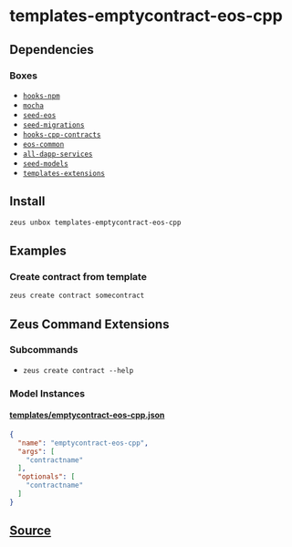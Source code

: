 
templates-emptycontract-eos-cpp
====================







## Dependencies
### Boxes
* [`hooks-npm`](hooks-npm.md)
* [`mocha`](mocha.md)
* [`seed-eos`](seed-eos.md)
* [`seed-migrations`](seed-migrations.md)
* [`hooks-cpp-contracts`](hooks-cpp-contracts.md)
* [`eos-common`](eos-common.md)
* [`all-dapp-services`](all-dapp-services.md)
* [`seed-models`](seed-models.md)
* [`templates-extensions`](templates-extensions.md)




## Install
```bash
zeus unbox templates-emptycontract-eos-cpp
```
## Examples
### Create contract from template 
```bash
zeus create contract somecontract
```

## Zeus Command Extensions

### Subcommands
* ```zeus create contract --help```




### Model Instances
#### [templates/emptycontract-eos-cpp.json](https://github.com/liquidapps-io/zeus-sdk/tree/master/boxes/groups/templates/templates-emptycontract-eos-cpp/models/templates/emptycontract-eos-cpp.json)
```json
{
  "name": "emptycontract-eos-cpp",
  "args": [
    "contractname"
  ],
  "optionals": [
    "contractname"
  ]
}
```

## [Source](https://github.com/liquidapps-io/zeus-sdk/tree/master/boxes/groups/templates/templates-emptycontract-eos-cpp)
